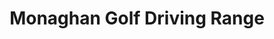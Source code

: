 ---
title: "Monaghan Golf Driving Range"
address: "Cormeen Monaghan Co. Monaghan"
tel: "(047)84909"
county: "Monaghan"
category: "Driving Ranges"
type: "Content"
lat: "54.21827223"
lng: "-6.982623803"
---